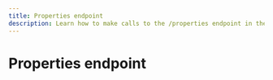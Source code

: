 ```yaml
---
title: Properties endpoint
description: Learn how to make calls to the /properties endpoint in the Reactor API.
---
```

# Properties endpoint